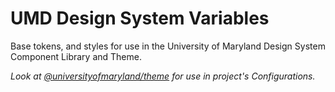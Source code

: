 # UMD Design System Variables

Base tokens, and styles for use in the University of Maryland Design System Component Library and Theme.

_Look at [@universityofmaryland/theme](https://www.npmjs.com/package/@universityofmaryland/theme) for use in project's Configurations._
